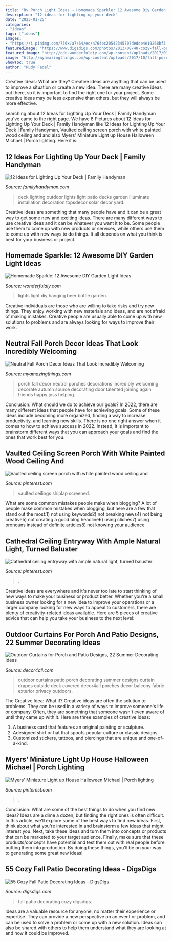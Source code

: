 ```yaml
---
title: "Rv Porch Light Ideas ~ Homemade Sparkle: 12 Awesome Diy Garden Light Ideas"
description: "12 ideas for lighting up your deck"
date: "2023-01-25"
categories:
- "ideas"
tags: ["ideas"]
images:
- "https://i.pinimg.com/736x/a7/64/ec/a764ec20542345707dedde4e19268bf3.jpg"
featuredImage: "https://www.digsdigs.com/photos/2013/08/40-cozy-fall-patio-decorating-ideas-4.jpg"
featured_image: "http://cdn.wonderfuldiy.com/wp-content/uploads/2017/07/Hanging-cutout-lights.jpg"
image: "http://myamazingthings.com/wp-content/uploads/2017/10/fall-porch-5.jpg"
ShowToc: true
author: "Rudy Fadel"
---
```



Creative Ideas: What are they?
Creative ideas are anything that can be used to improve a situation or create a new idea. There are many creative ideas out there, so it is important to find the right one for your project. Some creative ideas may be less expensive than others, but they will always be more effective.

	

		
searching about 12 Ideas for Lighting Up Your Deck | Family Handyman you've came to the right page. We have 8 Pictures about 12 Ideas for Lighting Up Your Deck | Family Handyman like 12 Ideas for Lighting Up Your Deck | Family Handyman, Vaulted ceiling screen porch with white painted wood ceiling and and also Myers&#039; Miniature Light up House Halloween Michael | Porch lighting. Here it is:
		
    
## 12 Ideas For Lighting Up Your Deck | Family Handyman

<img loading=lazy src="https://www.familyhandyman.com/wp-content/uploads/2018/03/shutterstock_570448669.jpg" onerror="this.onerror=null;this.src='https://tse1.mm.bing.net/th?id=OIP.-lK8TqOJdjqcgYwURkF8XwHaHa&amp;pid=15.1';" alt="12 Ideas for Lighting Up Your Deck | Family Handyman">

_Source: familyhandyman.com_

>deck lighting outdoor lights light patio decks garden illuminate installation decoration topsdecor solar decor yard. 

	

Creative ideas are something that many people have and it can be a great way to get some new and exciting ideas. There are many different ways to use creative ideas and it can be whatever you want it to be. Some people use them to come up with new products or services, while others use them to come up with new ways to do things. It all depends on what you think is best for your business or project.

    
## Homemade Sparkle: 12 Awesome DIY Garden Light Ideas

<img loading=lazy src="http://cdn.wonderfuldiy.com/wp-content/uploads/2017/07/Hanging-cutout-lights.jpg" onerror="this.onerror=null;this.src='https://tse2.mm.bing.net/th?id=OIP.Dtq-aYnU7PY6Grc5nePYWAHaJ4&amp;pid=15.1';" alt="Homemade Sparkle: 12 Awesome DIY Garden Light Ideas">

_Source: wonderfuldiy.com_

>lights light diy hanging beer bottle garden. 

	

Creative individuals are those who are willing to take risks and try new things. They enjoy working with new materials and ideas, and are not afraid of making mistakes. Creative people are usually able to come up with new solutions to problems and are always looking for ways to improve their work.

    
## Neutral Fall Porch Decor Ideas That Look Incredibly Welcoming

<img loading=lazy src="http://myamazingthings.com/wp-content/uploads/2017/10/fall-porch-5.jpg" onerror="this.onerror=null;this.src='https://tse3.mm.bing.net/th?id=OIP.I-TjcpsRypp6Fr2pCDpcPgHaLH&amp;pid=15.1';" alt="Neutral Fall Porch Decor Ideas That Look Incredibly Welcoming">

_Source: myamazingthings.com_

>porch fall decor neutral porches decorations incredibly welcoming decorate autumn source decorating door talented joining again friends happy joss helping. 

	

Conclusion: What should we do to achieve our goals?
In 2022, there are many different ideas that people have for achieving goals. Some of these ideas include becoming more organized, finding a way to increase productivity, and learning new skills. There is no one right answer when it comes to how to achieve success in 2022. Instead, it is important to brainstorm different ways that you can approach your goals and find the ones that work best for you.

    
## Vaulted Ceiling Screen Porch With White Painted Wood Ceiling And

<img loading=lazy src="https://i.pinimg.com/736x/a7/64/ec/a764ec20542345707dedde4e19268bf3.jpg" onerror="this.onerror=null;this.src='https://tse1.mm.bing.net/th?id=OIP.gGunlhii8Hfel5YwdIqGbQHaLH&amp;pid=15.1';" alt="Vaulted ceiling screen porch with white painted wood ceiling and">

_Source: pinterest.com_

>vaulted ceilings shiplap screened. 

	

What are some common mistakes people make when blogging?
A lot of people make common mistakes when blogging, but here are a few that stand out the most:1) not using keywords2) not breaking news4) not being creative5) not creating a good blog headline6) using clichés7) using pronouns instead of definite articles8) not knowing your audience

    
## Cathedral Ceiling Entryway With Ample Natural Light, Turned Baluster

<img loading=lazy src="https://i.pinimg.com/736x/fb/e2/99/fbe2990fcfa10b11c4ce220019ec8eef.jpg" onerror="this.onerror=null;this.src='https://tse1.mm.bing.net/th?id=OIP.8T1XHBdcmHIGZOyl6gOelQHaLH&amp;pid=15.1';" alt="Cathedral ceiling entryway with ample natural light, turned baluster">

_Source: pinterest.com_

>. 

	

Creative ideas are everywhere and it's never too late to start thinking of new ways to make your business or product better. Whether you're a small business owner looking for a new idea to improve your operations or a larger company looking for new ways to appeal to customers, there are plenty of creativity-related ideas available. Here are 5 pieces of creative advice that can help you take your business to the next level: 

    
## Outdoor Curtains For Porch And Patio Designs, 22 Summer Decorating Ideas

<img loading=lazy src="http://www.decor4all.com/wp-content/uploads/2012/08/outdoor-curtain-fabrics-summer-decorating-ideas-21.jpg" onerror="this.onerror=null;this.src='https://tse4.mm.bing.net/th?id=OIP.3d5kVA8DrKq6Rm5YGNXt1gHaHj&amp;pid=15.1';" alt="Outdoor Curtains for Porch and Patio Designs, 22 Summer Decorating Ideas">

_Source: decor4all.com_

>outdoor curtains patio porch decorating summer designs curtain drapes outside deck covered decor4all porches decor balcony fabric exterior privacy outdoors. 

	

The Creative Idea: What if?
Creative ideas are often the solution to problems. They can be used in a variety of ways to improve someone's life or company. Often, they are something that someone wasn't even aware of until they came up with it. Here are three examples of creative ideas: 
1. A business card that features an original painting or sculpture. 
2. Adesigned shirt or hat that spoofs popular culture or classic designs. 
3. Customized stickers, tattoos, and piercings that are unique and one-of-a-kind.

    
## Myers&#039; Miniature Light Up House Halloween Michael | Porch Lighting

<img loading=lazy src="https://i.pinimg.com/736x/1d/3d/c4/1d3dc4080f9b0477e4d1b0d2a07bd336.jpg" onerror="this.onerror=null;this.src='https://tse1.mm.bing.net/th?id=OIP.iB0GWlX3D8LIX20BXtgxYAHaHa&amp;pid=15.1';" alt="Myers&#039; Miniature Light up House Halloween Michael | Porch lighting">

_Source: pinterest.com_

>. 

	

Conclusion: What are some of the best things to do when you find new ideas?
Ideas are a dime a dozen, but finding the right ones is often difficult. In this article, we'll explore some of the best ways to find new ideas. First, think about what you're interested in and brainstorm a few ideas that might interest you. Next, take these ideas and turn them into concepts or products that can be marketed to your target audience. Finally, make sure that these products/concepts have potential and test them out with real people before putting them into production. By doing these things, you'll be on your way to generating some great new ideas!

    
## 55 Cozy Fall Patio Decorating Ideas - DigsDigs

<img loading=lazy src="https://www.digsdigs.com/photos/2013/08/40-cozy-fall-patio-decorating-ideas-4.jpg" onerror="this.onerror=null;this.src='https://tse3.mm.bing.net/th?id=OIP.iVGbLvai40WOqOZaE_dlWAHaJ4&amp;pid=15.1';" alt="55 Cozy Fall Patio Decorating Ideas - DigsDigs">

_Source: digsdigs.com_

>fall patio decorating cozy digsdigs. 

	

Ideas are a valuable resource for anyone, no matter their experience or expertise. They can provide a new perspective on an event or problem, and can be used to solve a problem or come up with a new solution. Ideas can also be shared with others to help them understand what they are looking at and how it could be improved.


